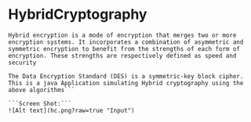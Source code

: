 # HybridCryptography
```Hybrid encryption is a mode of encryption that merges two or more encryption systems. It incorporates a combination of asymmetric and symmetric encryption to benefit from the strengths of each form of encryption. These strengths are respectively defined as speed and security```

 ```RSA is an asymmetric cryptographic algorithm and 
The Data Encryption Standard (DES) is a symmetric-key block cipher.
This is a java Application simulating Hybrid cryptography using the above algorithms```

```Screen Shot:```
![Alt text](hc.png?raw=true "Input")
